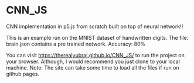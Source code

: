 # CNN_JS
CNN implementation in p5.js from scratch built on top of neural network!!

This is an example run on the MNIST dataset of handwritten digits.
The file: brain.json contains a pre trained network. Accuracy: 80%

You can visit https://therealyubraj.github.io/CNN_JS/ to run the project on your browser. Although, I would recommend you just clone to your local machine.
Note: The site can take some time to load all the files if run on github pages.
